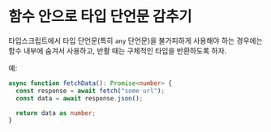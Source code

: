 # 함수 안으로 타입 단언문 감추기

타입스크립트에서 타입 단언문(특히 `any` 단언문)을 불가피하게 사용해야 하는 경우에는 함수
내부에 숨겨서 사용하고, 반활 때는 구체적인 타입을 반환하도록 하자.

예:

```ts
async function fetchData(): Promise<number> {
  const response = await fetch("some url");
  const data = await response.json();

  return data as number;
}
```
